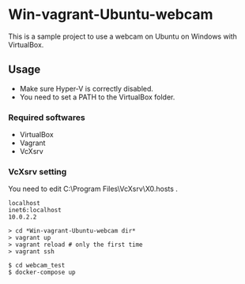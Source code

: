 # Win-vagrant-Ubuntu-webcam
This is a sample project to use a webcam on Ubuntu on Windows with VirtualBox.

## Usage

- Make sure Hyper-V is correctly disabled.
- You need to set a PATH to the VirtualBox folder.

### Required softwares
- VirtualBox
- Vagrant
- VcXsrv

### VcXsrv setting
You need to edit C:\Program Files\VcXsrv\X0.hosts .

```
localhost
inet6:localhost
10.0.2.2
```

```
> cd *Win-vagrant-Ubuntu-webcam dir*
> vagrant up
> vagrant reload # only the first time
> vagrant ssh

$ cd webcam_test
$ docker-compose up
```